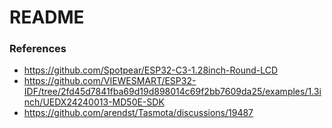# README

### References
- https://github.com/Spotpear/ESP32-C3-1.28inch-Round-LCD
- https://github.com/VIEWESMART/ESP32-IDF/tree/2fd45d7841fba69d19d898014c69f2bb7609da25/examples/1.3inch/UEDX24240013-MD50E-SDK
- https://github.com/arendst/Tasmota/discussions/19487